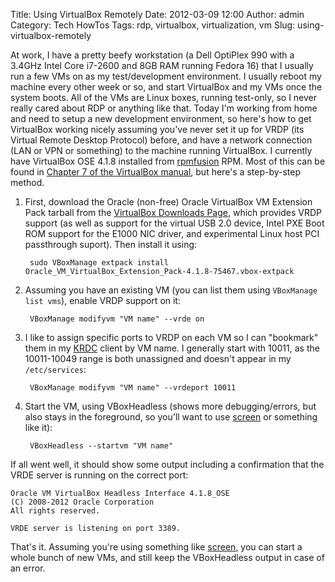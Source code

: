 Title: Using VirtualBox Remotely
Date: 2012-03-09 12:00
Author: admin
Category: Tech HowTos
Tags: rdp, virtualbox, virtualization, vm
Slug: using-virtualbox-remotely

At work, I have a pretty beefy workstation (a Dell OptiPlex 990 with a
3.4GHz Intel Core i7-2600 and 8GB RAM running Fedora 16) that I usually
run a few VMs on as my test/development environment. I usually reboot my
machine every other week or so, and start VirtualBox and my VMs once the
system boots. All of the VMs are Linux boxes, running test-only, so I
never really cared about RDP or anything like that. Today I'm working
from home and need to setup a new development environment, so here's how
to get VirtualBox working nicely assuming you've never set it up for
VRDP (its Virtual Remote Desktop Protocol) before, and have a network
connection (LAN or VPN or something) to the machine running VirtualBox.
I currently have VirtualBox OSE 4.1.8 installed from
[rpmfusion](http://nonfree.rpmfusion.org/) RPM. Most of this can be
found in [Chapter 7 of the VirtualBox
manual](http://www.virtualbox.org/manual/ch07.html), but here's a
step-by-step method.

1. First, download the Oracle (non-free) Oracle VirtualBox VM Extension
Pack tarball from the [VirtualBox Downloads
Page](https://www.virtualbox.org/wiki/Downloads), which provides VRDP
support (as well as support for the virtual USB 2.0 device, Intel PXE
Boot ROM support for the E1000 NIC driver, and experimental Linux host
PCI passthrough suport). Then install it using:

        sudo VBoxManage extpack install Oracle_VM_VirtualBox_Extension_Pack-4.1.8-75467.vbox-extpack

2. Assuming you have an existing VM (you can list them using `VBoxManage list vms`), enable VRDP support on it:

        VBoxManage modifyvm "VM name" --vrde on

3. I like to assign specific ports to VRDP on each VM so I can "bookmark"
them in my [KRDC](http://kde.org/applications/internet/krdc/) client by
VM name. I generally start with 10011, as the 10011-10049 range is both
unassigned and doesn't appear in my `/etc/services`:

        VBoxManage modifyvm "VM name" --vrdeport 10011

4. Start the VM, using VBoxHeadless (shows more debugging/errors, but also
stays in the foreground, so you'll want to use
[screen](http://www.gnu.org/software/screen/) or something like it):

        VBoxHeadless --startvm "VM name"

If all went well, it should show some output including a confirmation
that the VRDE server is running on the correct port:

~~~~{.text}
Oracle VM VirtualBox Headless Interface 4.1.8_OSE
(C) 2008-2012 Oracle Corporation
All rights reserved.

VRDE server is listening on port 3389.
~~~~

That's it. Assuming you're using something like
[screen](http://www.gnu.org/software/screen/), you can start a whole
bunch of new VMs, and still keep the VBoxHeadless output in case of an
error.
